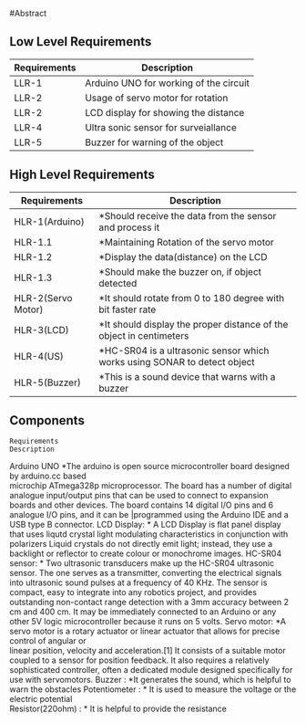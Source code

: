 #Abstract

## Low Level Requirements
| Requirements |                Description                 |
| ------------ | ------------------------------------------ |
|    LLR-1     |  Arduino UNO for working of the circuit
|    LLR-2     |  Usage of servo motor for rotation          |
|    LLR-2     |  LCD display for showing the distance       |
|    LLR-4     |  Ultra sonic sensor for surveiallance       |
|    LLR-5     |  Buzzer for warning of the object           |

## High Level Requirements
|    Requirements        |               Description                   |
| ---------------------- | ------------------------------------------- |
|    HLR-1(Arduino)      |  *Should receive the data from the sensor and process it | 
|     HLR-1.1            |  *Maintaining Rotation of the servo motor  |
|     HLR-1.2            |  *Display the data(distance) on the LCD | 
|     HLR-1.3            |  *Should make the buzzer on, if object detected |
|     HLR-2(Servo Motor) |  *It should rotate from 0 to 180 degree with bit faster rate | 
|     HLR-3(LCD)         |  *It should display the proper distance of the object in centimeters |
|     HLR-4(US)          |  *HC-SR04 is a ultrasonic sensor which works using SONAR to detect object |
|     HLR-5(Buzzer)      |  *This is a sound device that warns with a buzzer |

## Components
    Requirements                                                       Description                                             

   Arduino UNO       *The arduino is open source microcontroller board designed by arduino.cc based                           
                          microchip   ATmega328p microprocessor. The board has a number of digital analogue input/output pins that can be used to connect to expansion boards and other devices. The board contains 14 digital I/O pins and 6 analogue I/O pins, and it can be |programmed using the Arduino IDE and a USB type B  connector.
   LCD Display:      * A LCD Display is flat panel display that uses liqutd crystal light modulating characteristics in conjunction with 
                        polarizers Liquid crystals do not directly emit light; instead, they use a backlight or reflector to create colour or monochrome images.
  HC-SR04 sensor:     * Two ultrasonic transducers make up the HC-SR04 ultrasonic sensor. The one serves as a transmitter, converting the electrical
                      signals into ultrasonic sound pulses at a frequency of 40 KHz. The sensor is compact, easy to integrate into any robotics project, and provides outstanding non-contact range detection with a 3mm accuracy between 2 cm and 400 cm. It may be immediately connected to an Arduino or any other 5V logic microcontroller because it runs on 5 volts. 
  Servo motor:        *A servo motor  is a rotary actuator or linear actuator that allows for precise control of angular or                      
                       linear position, velocity and acceleration.[1] It consists of a suitable motor coupled to a sensor for position feedback. It also requires a relatively sophisticated controller, often a dedicated module designed specifically for use with servomotors.
   Buzzer :          *It generates the sound, which is helpful to warn the obstacles 
  Potentiometer :    * It is used to measure the voltage or the electric potential        
  Resistor(220ohm) : * It is helpful to provide the resistance                                 